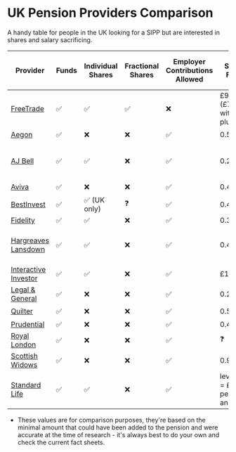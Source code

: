 # UK Pension Providers Comparison

A handy table for people in the UK looking for a SIPP
but are interested in shares and salary sacrificing.


| Provider | Funds | Individual Shares | Fractional Shares | Employer Contributions Allowed | SIPP Fee | Per Share Dealing Trade | Transfer Out |
| --- | --- | --- | --- | --- | --- | --- | --- |
| [FreeTrade](https://freetrade.io/) | :white_check_mark: | :white_check_mark: | :white_check_mark: | :x: | £9.99 (£7.99 with plus) | £0 | £0 |
| [Aegon](https://www.aegon.co.uk/personal/products/private-pension.html) | :white_check_mark: | :x: | :x: | :white_check_mark: | 0.5% | :x: | :question: |
| [AJ Bell](https://www.youinvest.co.uk/sipp) | :white_check_mark: | :white_check_mark: | :x: | :white_check_mark: | 0.25% | £1.50 fund, £9.95 shares | £0 |
| [Aviva](https://www.aviva.co.uk/retirement/aviva-pension/) | :white_check_mark: | :x: | :x: | :white_check_mark: | 0.40% | :x: | :question: |
| [BestInvest](https://www.bestinvest.co.uk/sipps-and-junior-sipps/) | :white_check_mark: | :white_check_mark: (UK only) | :question: | :white_check_mark: | 0.4% | £4.95 | :question: |
| [Fidelity](https://www.fidelity.co.uk/services/sipp/) | :white_check_mark: | :white_check_mark: | :x: | :white_check_mark: | 0.35% | £10.00 | £0 |
| [Hargreaves Lansdown](https://www.hl.co.uk/pensions/sipp) | :white_check_mark: | :white_check_mark: | :x: | :white_check_mark: | 0.45% | £0 fund, £11.95 share | £0 |
| [Interactive Investor](https://www.ii.co.uk/ii-accounts/sipp) | :white_check_mark: | :white_check_mark: | :x: | :white_check_mark: | £12.99 | £7.99 | :question: |
| [Legal & General](https://www.legalandgeneral.com/retirement/pensions/personal-pension/) | :white_check_mark: | :x: | :x: | :white_check_mark: | 0.25% | :x: | :question: |
| [Quilter](https://platform.quilter.com/products-and-services/pensions/) | :white_check_mark: | :x: | :x: | :white_check_mark: | 0.5% | :question: | :question: |
| [Prudential](https://www.mandg.com/pru/customer/en-gb/our-products/pensions/prudential-retirement-account) | :white_check_mark: | :x: | :x: | :white_check_mark: | 0.45% | :x: | £0
| [Royal London](https://www.royallondon.com/pensions/personal-pensions/) | :white_check_mark: | :x: | :x: | :white_check_mark: | :question: | :x: | :question: |
| [Scottish Widows](https://www.scottishwidows.co.uk/retirement/pensions-annuities/retirement-account/) | :white_check_mark: | :x: | :x: | :white_check_mark: | 0.9% | :x: | :question: |
| [Standard Life](https://www.standardlife.co.uk/pensions/personal-pension/sipp) | :white_check_mark: | :white_check_mark: | :x: | :white_check_mark: | level3 = £524 per anum | £12 | :question: |

* These values are for comparison purposes, they're based on the minimal amount
that could have been added to the pension and were accurate at the time of
research - it's always best to do your own and check the current fact sheets.